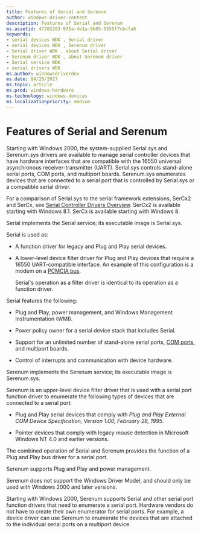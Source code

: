 ```yaml
---
title: Features of Serial and Serenum
author: windows-driver-content
description: Features of Serial and Serenum
ms.assetid: 47202203-935a-4e1a-9b05-5555f7cbcfa8
keywords:
- serial devices WDK , Serial driver
- serial devices WDK , Serenum driver
- Serial driver WDK , about Serial driver
- Serenum driver WDK , about Serenum driver
- Serial service WDK
- serial drivers WDK
ms.author: windowsdriverdev
ms.date: 04/20/2017
ms.topic: article
ms.prod: windows-hardware
ms.technology: windows-devices
ms.localizationpriority: medium
---
```


# Features of Serial and Serenum





Starting with Windows 2000, the system-supplied Serial.sys and Serenum.sys drivers are available to manage serial controller devices that have hardware interfaces that are compatible with the 16550 universal asynchronous receiver-transmitter (UART). Serial.sys controls stand-alone serial ports, COM ports, and multiport boards. Serenum.sys enumerates devices that are connected to a serial port that is controlled by Serial.sys or a compatible serial driver.

For a comparison of Serial.sys to the serial framework extensions, SerCx2 and SerCx, see [Serial Controller Drivers Overview](serial-drivers-overview.md). SerCx2 is available starting with Windows 8.1. SerCx is available starting with Windows 8.

Serial implements the Serial service; its executable image is Serial.sys.

Serial is used as:

-   A function driver for legacy and Plug and Play serial devices.

-   A lower-level device filter driver for Plug and Play devices that require a 16550 UART-compatible interface. An example of this configuration is a modem on a [PCMCIA bus](http://go.microsoft.com/fwlink/p/?LinkId=799534).

    Serial's operation as a filter driver is identical to its operation as a function driver.

Serial features the following:

-   Plug and Play, power management, and Windows Management Instrumentation (WMI).

-   Power policy owner for a serial device stack that includes Serial.

-   Support for an unlimited number of stand-alone serial ports, [COM ports](configuration-of-com-ports.md), and multiport boards.

-   Control of interrupts and communication with device hardware.

Serenum implements the Serenum service; its executable image is Serenum.sys.

Serenum is an upper-level device filter driver that is used with a serial port function driver to enumerate the following types of devices that are connected to a serial port:

-   Plug and Play serial devices that comply with *Plug and Play External COM Device Specification, Version 1.00, February 28, 1995*.

-   Pointer devices that comply with legacy mouse detection in Microsoft Windows NT 4.0 and earlier versions.

The combined operation of Serial and Serenum provides the function of a Plug and Play bus driver for a serial port.

Serenum supports Plug and Play and power management.

Serenum does not support the Windows Driver Model, and should only be used with Windows 2000 and later versions.

Starting with Windows 2000, Serenum supports Serial and other serial port function drivers that need to enumerate a serial port. Hardware vendors do not have to create their own enumerator for serial ports. For example, a device driver can use Serenum to enumerate the devices that are attached to the individual serial ports on a multiport device.

 

 




